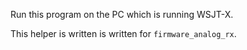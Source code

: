 Run this program on the PC which is running WSJT-X.

This helper is written is written for `firmware_analog_rx`.

